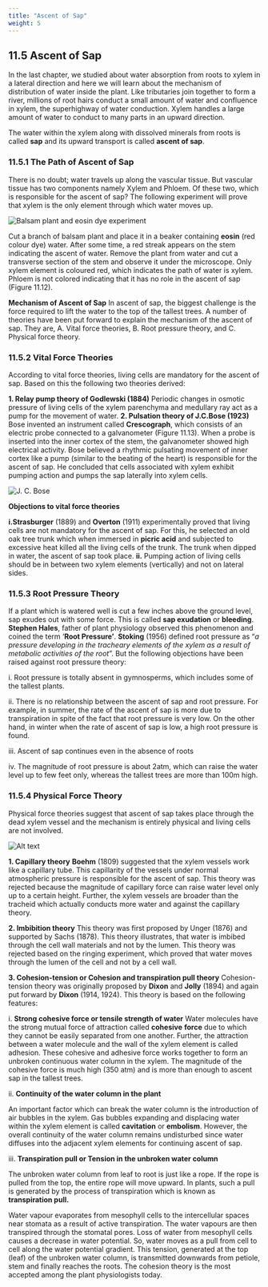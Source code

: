```yaml
---
title: "Ascent of Sap"
weight: 5
---
```






## 11.5 Ascent of Sap

In the last chapter, we studied about water absorption from roots to xylem in a lateral direction and here we will learn about the mechanism of distribution of water inside the plant. Like tributaries join together to form a river, millions of root hairs conduct a small amount of water and confluence in xylem, the superhighway of water conduction. Xylem handles a large amount of water to conduct to many parts in an upward direction.

The water within the xylem along with dissolved minerals from roots is called **sap** and its upward transport is called **ascent of sap**.

### 11.5.1 The Path of Ascent of Sap

There is no doubt; water travels up along the vascular tissue. But vascular tissue has two components namely Xylem and Phloem. Of these two, which is responsible for the ascent of sap? The following experiment will prove that xylem is the only element through which water moves up.

![ Balsam plant and eosin dye experiment](11.15.png)

Cut a branch of balsam plant and place it in a beaker containing **eosin** (red colour dye) water. After some time, a red streak appears on the stem indicating the ascent of water. Remove the plant from water and cut a transverse section of the stem and observe it under the microscope. Only xylem element is coloured red, which indicates the path of water is xylem. Phloem is not colored indicating that it has no role in the ascent of sap (Figure 11.12).

**Mechanism of Ascent of Sap**
In ascent of sap, the biggest challenge is the force required to lift the water to the top of the tallest trees. A number of theories have been put forward to explain the mechanism of the ascent of sap. They are, A. Vital force theories, B. Root pressure theory, and C. Physical force theory.

### 11.5.2 Vital Force Theories

According to vital force theories, living cells are mandatory for the ascent of sap. Based on this the following two theories derived:

**1. Relay pump theory of Godlewski (1884)** Periodic changes in osmotic pressure of living cells of the xylem parenchyma and medullary ray act as a pump for the movement of water.
**2. Pulsation theory of J.C.Bose (1923)** Bose invented an instrument called **Crescograph**, which consists of an electric probe connected to a galvanometer (Figure 11.13). When a probe is inserted into the inner cortex of the stem, the galvanometer showed high electrical activity. Bose believed a rhythmic pulsating movement of inner cortex like a pump (similar to the beating of the heart) is responsible for the ascent of sap. He concluded that cells associated with xylem exhibit pumping action and pumps the sap laterally into xylem cells.

![ J. C. Bose  ](11.16.png)

**Objections to vital force theories**

**i.Strasburger** (1889) and **Overton** (1911) experimentally proved that living cells are not mandatory for the ascent of sap. For this, he selected an old oak tree trunk which when immersed in **picric acid** and subjected to excessive heat killed all the living cells of the trunk. The trunk when dipped in water, the ascent of sap took place.
**ii.** Pumping action of living cells should be in between two xylem elements (vertically) and not on lateral sides.

### 11.5.3 Root Pressure Theory

If a plant which is watered well is cut a few inches above the ground level, sap exudes out with some force. This is called **sap exudation** or **bleeding**. **Stephen Hales**, father of plant physiology observed this phenomenon and coined the term ‘**Root Pressure’**. **Stoking** (1956) defined root pressure as “_a pressure developing in the tracheary elements of the xylem as a result of metabolic activities of the root_”. But the following objections have been raised against root pressure theory:

i. Root pressure is totally absent in gymnosperms, which includes some of the tallest plants.

ii. There is no relationship between the ascent of sap and root pressure. For example, in summer, the rate of the ascent of sap is more due to transpiration in spite of the fact that root pressure is very low. On the other hand, in winter when the rate of ascent of sap is low, a high root pressure is found.

iii. Ascent of sap continues even in the absence of roots

iv. The magnitude of root pressure is about 2atm, which can raise the water level up to few feet only, whereas the tallest trees are more than 100m high.

### 11.5.4 Physical Force Theory

Physical force theories suggest that ascent of sap takes place through the dead xylem vessel and the mechanism is entirely physical and living cells are not involved.

![Alt text](11.17.png)

**1. Capillary theory**
**Boehm** (1809) suggested that the xylem vessels work like a capillary tube. This capillarity of the vessels under normal atmospheric pressure is responsible for the ascent of sap. This theory was rejected because the magnitude of capillary force can raise water level only up to a certain height. Further, the xylem vessels are broader than the tracheid which actually conducts more water and against the capillary theory.

**2. Imbibition theory**
This theory was first proposed by Unger (1876) and supported by Sachs (1878). This theory illustrates, that water is imbibed through the cell wall materials and not by the lumen. This theory was rejected based on the ringing experiment, which proved that water moves through the lumen of the cell and not by a cell wall.

**3. Cohesion-tension or Cohesion and transpiration pull theory**
Cohesion-tension theory was originally proposed by **Dixon** and **Jolly** (1894) and again put forward by **Dixon** (1914, 1924). This theory is based on the following features:

i. **Strong cohesive force or tensile strength of water**
Water molecules have the strong mutual force of attraction called **cohesive** **force** due to which they cannot be easily separated from one another. Further, the attraction between a water molecule and the wall of the xylem element is called adhesion. These cohesive and adhesive force works together to form an unbroken continuous water column in the xylem. The magnitude of the cohesive force is much high (350 atm) and is more than enough to ascent sap in the tallest trees.

ii. **Continuity of the water column in the plant**

An important factor which can break the water column is the introduction of air bubbles in the xylem. Gas bubbles expanding and displacing water within the xylem element is called **cavitation** or **embolism**. However, the overall continuity of the water column remains undisturbed since water diffuses into the adjacent xylem elements for continuing ascent of sap.

iii. **Transpiration pull or Tension in the unbroken water column**

The unbroken water column from leaf to root is just like a rope. If the rope is pulled from the top, the entire rope will move upward. In plants, such a pull is generated by the process of transpiration which is known as **transpiration pull.**

Water vapour evaporates from mesophyll cells to the intercellular spaces near stomata as a result of active transpiration. The water vapours are then transpired through the stomatal pores. Loss of water from mesophyll cells causes a decrease in water potential. So, water moves as a pull from cell to cell along the water potential gradient. This tension, generated at the top (leaf) of the unbroken water column, is transmitted downwards from petiole, stem and finally reaches the roots. The cohesion theory is the most accepted among the plant physiologists today.
